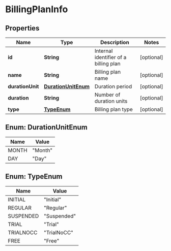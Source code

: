 
# BillingPlanInfo

## Properties
Name | Type | Description | Notes
------------ | ------------- | ------------- | -------------
**id** | **String** | Internal identifier of a billing plan |  [optional]
**name** | **String** | Billing plan name |  [optional]
**durationUnit** | [**DurationUnitEnum**](#DurationUnitEnum) | Duration period |  [optional]
**duration** | **String** | Number of duration units |  [optional]
**type** | [**TypeEnum**](#TypeEnum) | Billing plan type |  [optional]


<a name="DurationUnitEnum"></a>
## Enum: DurationUnitEnum
Name | Value
---- | -----
MONTH | &quot;Month&quot;
DAY | &quot;Day&quot;


<a name="TypeEnum"></a>
## Enum: TypeEnum
Name | Value
---- | -----
INITIAL | &quot;Initial&quot;
REGULAR | &quot;Regular&quot;
SUSPENDED | &quot;Suspended&quot;
TRIAL | &quot;Trial&quot;
TRIALNOCC | &quot;TrialNoCC&quot;
FREE | &quot;Free&quot;



